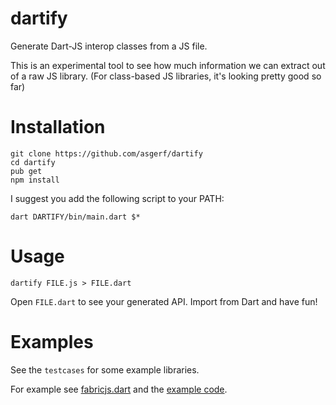 # dartify

Generate Dart-JS interop classes from a JS file.

This is an experimental tool to see how much information we can extract out of a raw JS library.
(For class-based JS libraries, it's looking pretty good so far)

# Installation

	git clone https://github.com/asgerf/dartify
	cd dartify
	pub get
	npm install

I suggest you add the following script to your PATH:

	dart DARTIFY/bin/main.dart $*

# Usage

	dartify FILE.js > FILE.dart

Open `FILE.dart` to see your generated API. Import from Dart and have fun!

# Examples

See the `testcases` for some example libraries.

For example see [fabricjs.dart](testcases/fabricjs/fabricjs.dart) and the [example code](testcases/fabricjs/main.dart).
